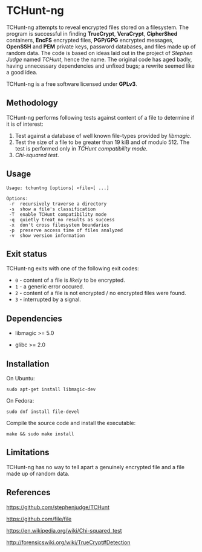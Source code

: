 # TCHunt-ng

TCHunt-ng attempts to reveal encrypted files stored on a filesystem. The program is successful in finding **TrueCrypt**, **VeraCrypt**, **CipherShed** containers, **EncFS** encrypted files, **PGP/GPG** encrypted messages, **OpenSSH** and **PEM** private keys, password databases, and files made up of random data. The code is based on ideas laid out in the project of *Stephen Judge* named *TCHunt*, hence the name. The original code has aged badly, having unnecessary dependencies and unfixed bugs; a rewrite seemed like a good idea.

TCHunt-ng is a free software licensed under **GPLv3**.

## Methodology

TCHunt-ng performs following tests against content of a file to determine if it is of interest:

1. Test against a database of well known file-types provided by *libmagic*.
2. Test the size of a file to be greater than 19 kiB and of modulo 512. The test is performed only in *TCHunt compatibility mode*.
3. *Chi-squared test*.

## Usage

	Usage: tchuntng [options] <file>[ ...]

	Options:
	 -r  recursively traverse a directory
	 -s  show a file's classification
	 -T  enable TCHunt compatibility mode
	 -q  quietly treat no results as success
	 -x  don't cross filesystem boundaries
	 -p  preserve access time of files analyzed
	 -v  show version information

## Exit status

TCHunt-ng exits with one of the following exit codes:

* `0` - content of a file is *likely* to be encrypted.
* `1` - a generic error occured.
* `2` - content of a file is not encrypted / no encrypted files were found.
* `3` - interrupted by a signal.

## Dependencies

* libmagic >= 5.0

* glibc >= 2.0

## Installation

On Ubuntu:

	sudo apt-get install libmagic-dev

On Fedora:

	sudo dnf install file-devel

Compile the source code and install the executable:

`make && sudo make install`

## Limitations

TCHunt-ng has no way to tell apart a genuinely encrypted file and a file made up of random data.

## References

https://github.com/stephenjudge/TCHunt

https://github.com/file/file

https://en.wikipedia.org/wiki/Chi-squared_test

http://forensicswiki.org/wiki/TrueCrypt#Detection

